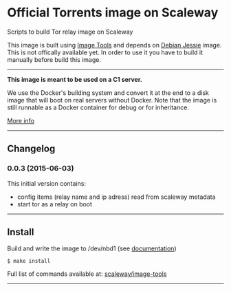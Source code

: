 # Official Torrents image on Scaleway


Scripts to build Tor relay image on Scaleway

This image is built using [Image Tools](https://github.com/scaleway/image-tools) and depends on  [Debian Jessie](https://github.com/scaleway/image-debian) image. This is not offically available yet. In order to use it you have to build it manually before build this image.


---

**This image is meant to be used on a C1 server.**

We use the Docker's building system and convert it at the end to a disk image that will boot on real servers without Docker. Note that the image is still runnable as a Docker container for debug or for inheritance.

[More info](https://github.com/scaleway/image-tools)


---

## Changelog


### 0.0.3 (2015-06-03)

This initial version contains:

* config items (relay name and ip adress) read from scaleway metadata
* start tor as a relay on boot


---

## Install

Build and write the image to /dev/nbd1 (see [documentation](https://www.scaleway.com/docs/create_an_image_with_docker))

    $ make install

Full list of commands available at: [scaleway/image-tools](https://github.com/scaleway/image-tools/#commands)


---
